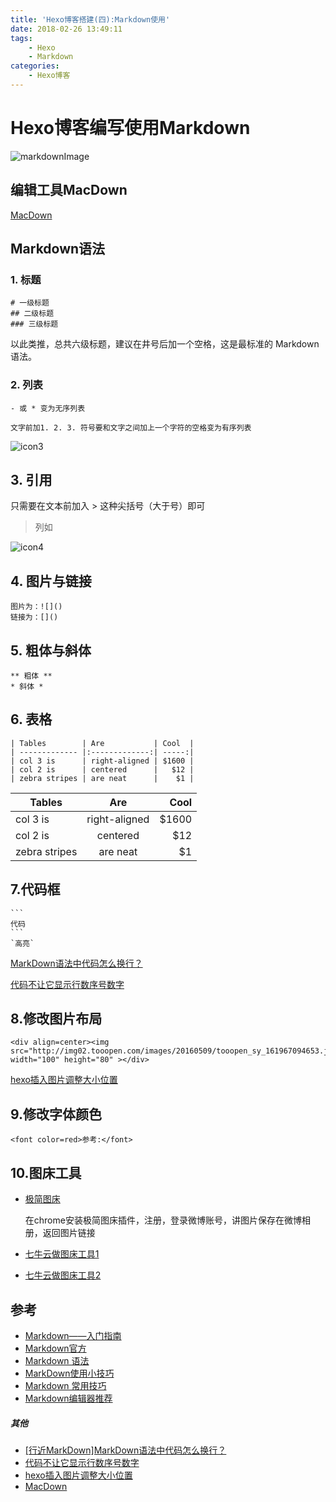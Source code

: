 ```yaml
---
title: 'Hexo博客搭建(四):Markdown使用'
date: 2018-02-26 13:49:11
tags:
	- Hexo
	- Markdown
categories:
	- Hexo博客
---
```


# Hexo博客编写使用Markdown

![markdownImage](http://ww1.sinaimg.cn/large/6aee7dbbgw1effcq2gx92j210j0ustj7.jpg)

## 编辑工具MacDown

[MacDown](https://macdown.uranusjr.com/)

## Markdown语法

### 1. 标题

	# 一级标题
	## 二级标题
	### 三级标题
	
以此类推，总共六级标题，建议在井号后加一个空格，这是最标准的 Markdown 语法。

### 2. 列表

	- 或 * 变为无序列表 
	
	文字前加1. 2. 3. 符号要和文字之间加上一个字符的空格变为有序列表
	
![icon3](http://ww4.sinaimg.cn/large/6aee7dbbgw1effew5aftij20d80bz3yw.jpg)

## 3. 引用

只需要在文本前加入 > 这种尖括号（大于号）即可

> 列如

![icon4](http://ww3.sinaimg.cn/large/6aee7dbbgw1effezhonxlj20e009c3yu.jpg)

## 4. 图片与链接

	图片为：![]()
	链接为：[]()
	
## 5. 粗体与斜体

	** 粗体 **
	* 斜体 *

## 6. 表格

	| Tables        | Are           | Cool  |
	| ------------- |:-------------:| -----:|
	| col 3 is      | right-aligned | $1600 |
	| col 2 is      | centered      |   $12 |
	| zebra stripes | are neat      |    $1 |
	
	

| Tables        | Are           | Cool  |
| ------------- |:-------------:| -----:|
| col 3 is      | right-aligned | $1600 |
| col 2 is      | centered      |   $12 |
| zebra stripes | are neat      |    $1 |

## 7.代码框

	```
	代码   
	```
	`高亮`
	
[MarkDown语法中代码怎么换行？](http://www.meeko.tech/article/10)

[代码不让它显示行数序号数字](https://github.com/iissnan/hexo-theme-next/issues/211)
## 8.修改图片布局

	<div align=center><img src="http://img02.tooopen.com/images/20160509/tooopen_sy_161967094653.jpg" width="100" height="80" ></div>
	
[hexo插入图片调整大小位置](https://www.jianshu.com/p/9d94660a96f1)

## 9.修改字体颜色

	<font color=red>参考:</font>		

## 10.图床工具

* [极简图床](https://jiantuku.com/#/)

	在chrome安装极简图床插件，注册，登录微博账号，讲图片保存在微博相册，返回图片链接

* [七牛云做图床工具1](https://www.jianshu.com/p/6dce6094bf61)
* [七牛云做图床工具2](https://www.jianshu.com/p/44d818f781a7)

## 参考

* [Markdown——入门指南](https://www.jianshu.com/p/1e402922ee32)
* [Markdown官方](http://www.markdown.cn/#overview)
* [Markdown 语法](https://www.gitbook.com/book/vincent4j/markdowncn/details)
* [MarkDown使用小技巧](https://www.jianshu.com/p/9d94660a96f1)
* [Markdown 常用技巧](http://blog.csdn.net/u010177286/article/details/50358720)
* [Markdown编辑器推荐](https://wizardforcel.gitbooks.io/markdown-simple-world/1.html)


##### 其他

* [[行近MarkDown]MarkDown语法中代码怎么换行？](http://www.meeko.tech/article/10)
* [代码不让它显示行数序号数字](https://github.com/iissnan/hexo-theme-next/issues/211)
* [hexo插入图片调整大小位置](https://www.jianshu.com/p/9d94660a96f1)
* [MacDown](https://macdown.uranusjr.com/)

